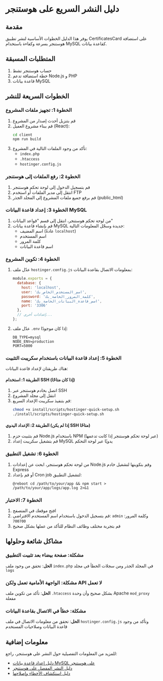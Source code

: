 # دليل النشر السريع على هوستنجر

## مقدمة

يوفر هذا الدليل الخطوات الأساسية لنشر تطبيق CertificatesCard على استضافة هوستنجر بسرعة وكفاءة باستخدام MySQL كقاعدة بيانات.

## المتطلبات المسبقة

1. حساب هوستنجر نشط
2. خطة استضافة تدعم Node.js و PHP
3. قاعدة بيانات MySQL

## الخطوات السريعة للنشر

### الخطوة 1: تجهيز ملفات المشروع
1. قم بتنزيل أحدث إصدار من المشروع
2. قم ببناء مشروع العميل (React):
   ```bash
   cd client
   npm run build
   ```
3. تأكد من وجود الملفات التالية في المشروع:
   - `index.php`
   - `.htaccess`
   - `hostinger.config.js`

### الخطوة 2: رفع الملفات إلى هوستنجر
1. قم بتسجيل الدخول إلى لوحة تحكم هوستنجر
2. انتقل إلى مدير الملفات أو استخدم FTP
3. قم برفع جميع ملفات المشروع إلى المجلد الجذر (public_html)

### الخطوة 3: إعداد قاعدة البيانات MySQL
1. من لوحة تحكم هوستنجر، انتقل إلى قسم "قواعد البيانات"
2. قم بإنشاء قاعدة بيانات MySQL جديدة وسجّل المعلومات التالية:
   - اسم المضيف (عادةً `localhost`)
   - اسم المستخدم
   - كلمة المرور
   - اسم قاعدة البيانات

### الخطوة 4: تكوين المشروع
1. عدّل ملف `hostinger.config.js` بمعلومات الاتصال بقاعدة البيانات:
   ```javascript
   module.exports = {
     database: {
       host: 'localhost',
       user: 'اسم_المستخدم_الخاص_بك',
       password: 'كلمة_المرور_الخاصة_بك',
       name: 'اسم_قاعدة_البيانات_الخاصة_بك',
       port: '3306'
     },
     // إعدادات أخرى...
   };
   ```

2. عدّل ملف `.env` إذا كان موجودًا:
   ```
   DB_TYPE=mysql
   NODE_ENV=production
   PORT=5000
   ```

### الخطوة 5: إعداد قاعدة البيانات باستخدام سكريبت التثبيت

هناك طريقتان لإعداد قاعدة البيانات:

#### الطريقة 1: استخدام SSH (إذا كان متاحًا)
1. اتصل بخادم هوستنجر عبر SSH
2. انتقل إلى مجلد المشروع
3. قم بتنفيذ سكريبت الإعداد السريع:
   ```bash
   chmod +x install/scripts/hostinger-quick-setup.sh
   ./install/scripts/hostinger-quick-setup.sh
   ```

#### الطريقة 2: الإعداد اليدوي (إذا لم يكن SSH متاحًا)
1. قم بتثبيت حزم Node.js باستخدام NPM (عبر لوحة تحكم هوستنجر إذا كانت تدعمها)
2. قم بتشغيل سكريبت إعداد MySQL يدويًا عبر لوحة التحكم

### الخطوة 6: تشغيل التطبيق
1. من لوحة تحكم هوستنجر، ابحث عن إعدادات Node.js وقم بتكوينها لتشغيل خادم Express
2. أو قم بإعداد Cron job لتشغيل التطبيق:
   ```
   @reboot cd /path/to/your/app && npm start > /path/to/your/app/logs/app.log 2>&1
   ```

### الخطوة 7: الاختبار
1. افتح موقعك في المتصفح
2. قم بتسجيل الدخول باستخدام اسم المستخدم الافتراضي: `admin` وكلمة المرور: `700700`
3. قم بتجربة مختلف وظائف النظام للتأكد من عملها بشكل صحيح

## مشاكل شائعة وحلولها

### مشكلة: صفحة بيضاء بعد تثبيت التطبيق
**الحل**: تحقق من وجود ملف `index.php` في المجلد الجذر ومن سجلات الخطأ في مجلد `logs`

### مشكلة: الواجهة الأمامية تعمل ولكن API لا تعمل
**الحل**: تأكد من تكوين ملف `.htaccess` بشكل صحيح وأن وحدة Apache `mod_proxy` مفعلة

### مشكلة: خطأ في الاتصال بقاعدة البيانات
**الحل**: تحقق من معلومات الاتصال في ملف `hostinger.config.js` وتأكد من وجود قاعدة البيانات وصلاحيات المستخدم

## معلومات إضافية

للمزيد من المعلومات التفصيلية حول النشر على هوستنجر، راجع:
- [دليل إعداد قاعدة بيانات MySQL على هوستنجر](HOSTINGER-MYSQL-SETUP.md)
- [دليل النشر المفصل على هوستنجر](HOSTINGER-DEPLOYMENT-GUIDE.md)
- [دليل استكشاف الأخطاء وإصلاحها](../TROUBLESHOOTING-GUIDE.md)